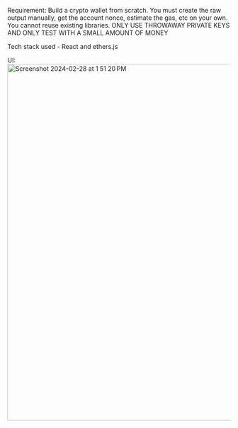 Requirement:
Build a crypto wallet from scratch. You must create the raw output manually, get the account nonce, estimate the gas, etc on your own. You cannot reuse existing libraries. ONLY USE THROWAWAY PRIVATE KEYS AND ONLY TEST WITH A SMALL AMOUNT OF MONEY

Tech stack used - React and ethers.js

UI:
<img width="805" alt="Screenshot 2024-02-28 at 1 51 20 PM" src="https://github.com/naveensmacks/metana-bootcamp/assets/60218412/203c632d-a6d4-463c-a1d0-5f9be0660a79">

